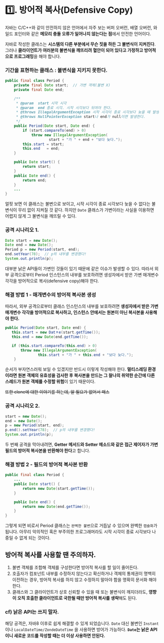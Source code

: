 # 1️⃣. 방어적 복사(Defensive Copy)

자바는 C/C++와 같이 안전하지 않은 언어에서 자주 보는 버퍼 오버런, 배열 오버런, 와일드 포인터와 같은 **메모리 충돌 오류가 일어나지 않는다는 점**에서 안전한 언어이다.

자바로 작성한 클래스는 **시스템의 다른 부분에서 무슨 짓을 하든 그 불변식이 지켜진다**. 그러나 **클라이언트가 여러분의 불변식을 깨뜨리려 혈안이 되어 있다고 가정하고 방어적으로 프로그래밍**을 해야 합니다.

### 기간을 표현하는 클래스 : 불변식을 지키지 못한다.

```java
public final class Period {
    private final Date start;  // 가변 객체(불변 X)
    private final Date end;

    /**
     * @param  start 시작 시각
     * @param  end 종료 시각. 시작 시각보다 뒤여야 한다.
     * @throws IllegalArgumentException 시작 시각이 종료 시각보다 늦을 때 발생한다.
     * @throws NullPointerException start나 end가 null이면 발생한다.
     */
    public Period(Date start, Date end) {
        if (start.compareTo(end) > 0)
            throw new IllegalArgumentException(
                    start + "가 " + end + "보다 늦다.");
        this.start = start;
        this.end   = end;
    }

    public Date start() {
        return start;
    }
    public Date end() {
        return end;
    }
    ...
}
```

얼핏 보면 이 클래스는 불변으로 보이고, 시작 시각이 종료 시각보다 늦을 수 없다는 불변식이 무리 없이 지켜질 것 같다. 하지만 `Date` 클래스가 가변이라는 사실을 이용하면 어렵지 않게 그 불변식을 깨뜨릴 수 있다.

### 공격 시나리오 1.

```java
Date start = new Date();
Date end = new Date();
Period p = new Period(start, end);
end.setYear(78);  // p의 내부를 변경했다!
System.out.println(p);
```

대부분 낡은 API들이 가변인 것들이 있기 때문에 같은 이슈가 발생할 수 있다. 따라서 외부 공격으로부터 Period 인스턴스의 내부를 보호하려면 생성자에서 받은 가변 매개변수 각각을 방어적으로 복사(defensive copy)해야 한다.

### 해결 방법 1 - 매개변수의 방어적 복사본 생성

따라서, 외부 공격으로부터 클래스 인스턴스의 내부를 보호하려면 **생성자에서 받은 가변 매개변수 각각을 방어적으로 복사하고, 인스턴스 안에서는 원본이 아닌 복사본을 사용해야 한다.** 

```java
public Period(Date start, Date end) {
   this.start = new Datㅈe(start.getTime());
   this.end = new Date(end.getTime());

   if (this.start.compareTo(this.end) > 0)
       throw new IllegalArgumentException(
               this.start + "가 " + this.end + "보다 늦다.");
    }
```

순서가 부자연스러워 보일 수 있겠지만 반드시 이렇게 작성해야 한다. **멀티스레딩 환경이라면 원본 객체의 유효성을 검사한 후 복사본을 만드는 그 찰나의 취약한 순간에 다른 스레드가 원본 객체를 수정할 위험**이 있기 때문이다.

~~또한 clone에 대한 이야기를 하는데, 알 필요가 없어서 패스~~

### 공격 시나리오 2.

```java
start = new Date();
end = new Date();
p = new Period(start, end);
p.end().setYear(78);  // p의 내부를 변경했다!
System.out.println(p);
```

두 번째 공격을 막아내려면, **Getter 메서드와 Setter 메소드와 같은 접근 제어자가 가변 필드의 방어적 복사본을 반환해야 한다**고 합니다.

### 해결 방법 2 - 필드의 방어적 복사본 반환

```java
public final class Period {
    ...
    public Date start() {
        return new Date(start.getTime());
    }

    public Date end() {
        return new Date(end.getTime());
    }
}
```

그렇게 되면 비로서 Period 클래스는 `완벽한 불변`으로 거듭날 수 있으며 완벽한 `캡슐화`가 됩니다. 아무리 악의적인 혹은 부주의한 프로그래머라도 시작 시각이 종료 시각보다 나중일 수 없게 되는 것이다.

## 방어적 복사를 사용할 땐 주의하자.

1. 불변 객체를 조합해 객체를 구성한다면 방어적 복사를 할 일이 줄어든다.
2. 호출자가 컴포넌트 내부를 수정하지 않는다고 확신하거나 객체의 통제권이 명백히 이전하는 경우, 방어적 복사를 하지 않고 수정하지 말아야 함을 명확히 문서화 해야한다.
3. 클래스와 그 클라이언트가 상호 신뢰할 수 있을 때 또는 불변식이 깨지더라도, **영향이 오직 호출한 클라이언트로 국한될 때만 방어적 복사를 생략**해도 된다.

### cf) 낡은 API는 쓰지 말자.

해당 공격은, 자바8 이후로 쉽게 해결할 수 있게 되었습니다. `Date` 대신 불변인 `Instant`이나 `LocalDateTime/ZondeDateTime` 을 사용하면 방어가 가능하다. **`Date`는 낡은 API이니 새로운 코드를 작성할 때는 더 이상 사용하면 안된다.**